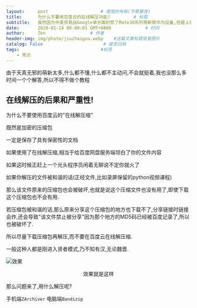 ```yaml
---
layout:     post                    # 使用的布局(不需要改)
title:      为什么不要用百度云的在线解压功能?         # 标题
subtitle:   虽然因为中美贸易战Google单方面封禁了Mate30系列等新款华为设备,但是上有政策下有对策 #副标题
date:       2020-01-14 00:00:01 GMT+0800             # 时间
author:     Zen                 # 作者
header-img: img/photo/jiuzhaigou.webp    #这篇文章标题背景图片
catalog: False                       # 是否归档
tags:                               #标签
    - 常识
---
```



由于天真无邪的萌新太多,什么都不懂,什么都不主动问,不会就挺着,我也没那么多时间一个个解答,所以不得不做个教程

## 在线解压的后果和严重性!
为什么不要使用百度云的"在线解压缩"

既然是加密的压缩包

一定是保存了具有保密性的文档

如果使用了在线解压缩,相当于给百度网盘服务端坦白了你的文件内容

如果这时候正赶上一个光头程序员闲着无聊说不定你就火了

如果你解压的文件被和谐的话(正经文件,比如录屏保留的python视频课程)

那么该文件原来的压缩包也会被破坏,也就是说这个压缩文件也没有用了,即使下载这个压缩包也不会有用.

若压缩包被和谐的话,那么原来分享这个压缩包的地方也下载不了,分享链接时链接会炸,还会导致"该文件禁止被分享"因为那个地方的MD5码已经被百度记录了,所以也被破坏了.

所以尽量下载压缩包再解压,而不要在百度云在线解压缩.

一般这种人都是刚进入贤者模式,乃不知有汉,无论魏晋.

![效果](https://raw.githubusercontent.com/zhangyiming748/zhangyiming748.github.io/master/img/baidu/netdisk.jpg)<center>效果就是这样</center>

那么问题来了,用什么解压呢?

手机端`ZArchiver`
电脑端`Bandizip`
